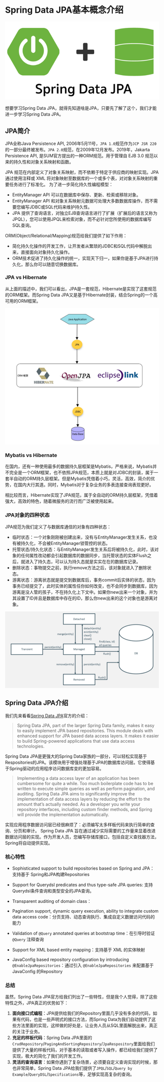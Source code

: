 # Spring Data JPA基本概念介绍

![spring-data-jpa](../../images/spring-data/Spring-data-jpa.png)

想要学习Spring Data JPA，就得先知道啥是JPA，只要先了解了这个，我们才能进一步学习Spring Data JPA。

## JPA简介

JPA全称Java Persistence API, 2006年5月11号，`JPA 1.0`规范作为`JCP JSR 220`的一部分最终被发布。`JPA 2.0`规范，在2009年12月发布。2019年，Jakarta Persistence API, 是SUM官方提出的一种ORM规范。用于管理自 EJB 3.0 规范以来的持久性和对象关系映射和函数。

JPA 规范在内部定义了对象关系映射，而不依赖于特定于供应商的映射实现。JPA 通过使用注释或 XML 将对象映射至数据库的一个或多个表，对对象关系映射的重要任务进行了标准化。 为了进一步简化持久性编程模型：

* EntityManager API 可以在数据库中保存、更新、检索或移除对象。
* EntityManager API 和对象关系映射元数据可处理大多数数据库操作，而不需要您编写JDBC或SQL代码来维护持久性。
* JPA 提供了查询语言，对独立EJB查询语言进行了扩展（扩展后的语言又称为 JPQL），您可以使用JPQL来检索对象，而不必针对您所使用的数据库编写SQL查询。

ORM(Object/Relational/Mapping)规范给我们提供了如下作用：
* 简化持久化操作的开发工作，让开发者从繁琐的JDBC和SQL代码中解脱出来，直接面向对象持久化操作。
* ORM技术促进了持久化操作的统一，实现天下归一，如果你是基于JPA进行持久化，那么你可以随意切换数据库。

### JPA vs Hibernate

从上面的描述中，我们可以看出，JPA是一套规范，Hibernate是实现了这套规范的ORM框架。而Spring Data JPA又是基于Hibernate封装，结合Spring的一个高可用的ORM框架。

![jpa-orm](../../images/spring-data/jpa-orm.jpg)

### Mybatis vs Hibernate

在国内，还有一种使用最多的数据持久层框架是Mybatis，严格来说，Mybatis并不完全是一个ORM框架，也不依照JPA规范，本质上就是对JDBC的封装，属于一套半自动的ORM持久层框架。但是Mybatis凭借着小巧，灵活，高效，简介的优势，在国内大行其道。同时，Mybatis对于复杂业务的多表连接查询表现更好。

相比较而言，Hibernate实现了JPA规范，属于全自动的ORM持久层框架，凭借着强大，高效的特色，随着微服务的流行而广泛被使用起来。

### JPA对象的四种状态

JPA规范为我们定义了与数据库通信的对象有四种状态：
* 临时状态：一个对象刚刚被创建出来，没有与EntityManager发生关系，也没有被持久化，不会被EntityManager锁管控的状态。
* 托管状态/持久化状态：与EntityManager发生关系后将被持久化，此时，该对象的任何属性改动都会引起数据库的数据同步，当托管状态的实体Flush之后，就进入了持久态，可以认为持久态就是实实在在的数据库记录。
* 删除状态：事物提交之前，执行remove方法之后，该对象就进入了删除状态。
* 游离状态：游离状态就是提交到数据库后，事务commit后实体的状态，因为事务已经提交了，此时实体的属性任你如何改变，也不会同步到数据库，因为游离是没人管的孩子，不在持久化上下文中。如果你new出来一个对象，并为其设置了ID并且是数据库中存在的ID，那么你new出来的这个对象也是游离对象。

![jpa-objects-status](../../images/spring-data/jpa-objects-status.jpg)

## Spring Data JPA介绍

我们先来看看[Spring Data JPA](https://spring.io/projects/spring-data-jpa)官方的介绍：
> Spring Data JPA, part of the larger Spring Data family, makes it easy to easily implement JPA based repositories. This module deals with enhanced support for JPA based data access layers. It makes it easier to build Spring-powered applications that use data access technologies.

Spring Data JPA是更强大的Spring Data家族的一部分，可以轻松实现基于Respositories的JPA。该模块用于增强处理基于JPA的数据库访问层。它使得基于Spring驱动的应用程序访问数据库变的更加容易。

> Implementing a data access layer of an application has been cumbersome for quite a while. Too much boilerplate code has to be written to execute simple queries as well as perform pagination, and auditing. Spring Data JPA aims to significantly improve the implementation of data access layers by reducing the effort to the amount that’s actually needed. As a developer you write your repository interfaces, including custom finder methods, and Spring will provide the implementation automatically.

实现应用程序数据访问层已经很麻烦了：必须编写太多样板代码来执行简单的查询、分页和审计。 Spring Data JPA 旨在通过减少实际需要的工作量来显着改进数据访问层的实现。作为开发人员，您编写存储库接口，包括自定义查找器方法，Spring将自动提供实现。

### 核心特性

* Sophisticated support to build repositories based on Spring and JPA： 支持基于 Spring和JPA构建Repositories

* Support for Querydsl predicates and thus type-safe JPA queries: 支持Querydsl条件查询和类型安全的JPA查询。

* Transparent auditing of domain class：

* Pagination support, dynamic query execution, ability to integrate custom data access code：分页支持、动态查询执行、集成自定义数据访问代码的能力

* Validation of `@Query` annotated queries at bootstrap time：在引导时验证 `@Query` 注释查询

* Support for XML based entity mapping：支持基于 XML 的实体映射

* JavaConfig based repository configuration by introducing `@EnableJpaRepositories`：通过引入 `@EnableJpaRepositories` 来配置基于JavaConfig 的Repository

### 总结

虽然，Spring Data JPA官方给我们列出了一些特性，但是我个人觉得，除了这些特性之外，JPA真正的优势如下：

1. **面向接口式编程**：JPA提供给我们的Repository里面几乎没有多余的代码，如果有代码，也是一些声明式的接口方法，而Spring Data为我们自动提供了这些方法里面的实现，这样做的好处是，让业务人员从SQL里面解脱出来，真正的关注于业务。
2. **充足的样板代码**：Spring Data JPA里面的`CrudRepository`/`PagingAndSortingRepository`/`JpaRespository`里面给我们提供了大量的样板代码，对于基本的读取或者写入操作，都已经给我们提供了实现，极大的简化了我们的开发工作。
3. **灵活的查询语言**：如果你遇到了复杂场景，必须要自定义查询实现的时候，那也非常简单，Spring Data JPA给我们提供了`JPQL`/`SQL`/`Query by Example`/`QueryDSL`/`Specifications`等，足够实现高复杂的查询。
